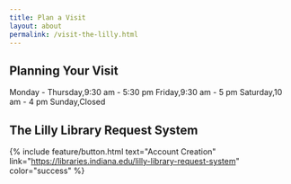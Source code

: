 ```yaml
---
title: Plan a Visit
layout: about
permalink: /visit-the-lilly.html
---
```


## Planning Your Visit

Monday - Thursday,9:30 am - 5:30 pm
Friday,9:30 am - 5 pm
Saturday,10 am - 4 pm
Sunday,Closed

## The Lilly Library Request System



{% include feature/button.html text="Account Creation" link="https://libraries.indiana.edu/lilly-library-request-system" color="success" %}
